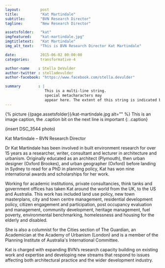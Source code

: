 ```yaml
---
layout:         post
title:          "Kat Martindale"
subtitle:       "BVN Research Director"
tagline:        "New Research Director"

assetsfolder:   "kat"
imgfeatured:    "kat-martindale.jpg"
imgtitletext:   "Kat Martindale"
img_alt_text:   "This is BVN Research Director Kat Martindale"

date:           2015-06-02 00:00:00
categories:     transformative-4

author-name    : Stella DeVulder
author-twitter : stelladevulder
author-facebook: "https://www.facebook.com/stella.devulder"

summary        : |
                  This is a multi-line string.
                  special metacharacters may
                  appear here. The extent of this string is indicated by indentation.
---
```


{% picture {{page.assetsfolder}}/kat-martindale.jpg alt="" %}
This is an image caption, the .caption bit on the next line is important
{: .caption}

(insert DSC_3544 photo)

Kat Martindale – BVN Research Director

Dr Kat Martindale has been involved in built environment research for over 15 years as a researcher, writer, consultant and lecturer in architecture and urbanism. Originally educated as an architect (Plymouth), then urban designer (Oxford Brookes), and urban geographer (Oxford) before landing in Sydney to read for a PhD in planning policy, Kat has won nine international awards and scholarships for her work.

Working for academic institutions, private consultancies, think tanks and government offices has taken Kat around the world from the UK, to the US and Australia. This work has included land use policy, new town masterplans, city and town centre management, residential development policy, citizen engagement and participation, post occupancy evaluation and management, community development, heritage management, fuel poverty, environmental benchmarking, homelessness and housing for the elderly and disabled.

She is also a columnist for the Cities section of The Guardian, an Academician at the Academy of Urbanism (London) and is a member of the Planning Institute of Australia's International Committee.

Kat is charged with expanding BVN’s research capacity building on existing work and expertise and developing new streams that respond to issues affecting both architectural practice and the wider development industry.
